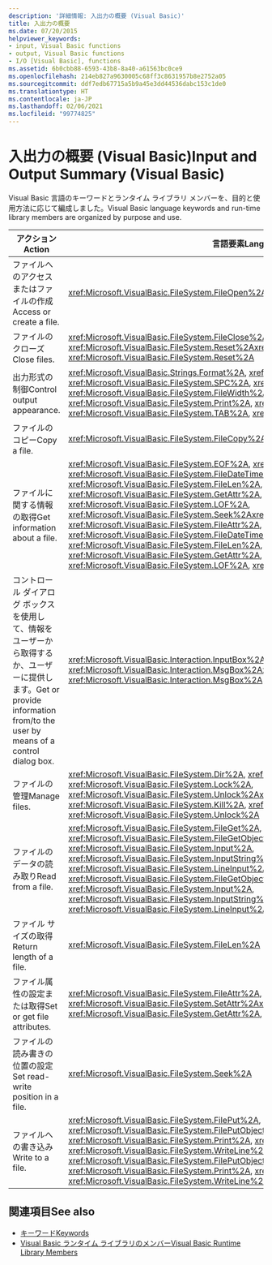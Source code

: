 ```yaml
---
description: '詳細情報: 入出力の概要 (Visual Basic)'
title: 入出力の概要
ms.date: 07/20/2015
helpviewer_keywords:
- input, Visual Basic functions
- output, Visual Basic functions
- I/O [Visual Basic], functions
ms.assetid: 6b0cbb88-6593-43b8-8a40-a61563bc0ce9
ms.openlocfilehash: 214eb827a9630005c68ff3c8631957b8e2752a05
ms.sourcegitcommit: ddf7edb67715a5b9a45e3dd44536dabc153c1de0
ms.translationtype: HT
ms.contentlocale: ja-JP
ms.lasthandoff: 02/06/2021
ms.locfileid: "99774825"
---
```

# <a name="input-and-output-summary-visual-basic"></a><span data-ttu-id="691e7-103">入出力の概要 (Visual Basic)</span><span class="sxs-lookup"><span data-stu-id="691e7-103">Input and Output Summary (Visual Basic)</span></span>

<span data-ttu-id="691e7-104">Visual Basic 言語のキーワードとランタイム ライブラリ メンバーを、目的と使用方法に応じて編成しました。</span><span class="sxs-lookup"><span data-stu-id="691e7-104">Visual Basic language keywords and run-time library members are organized by purpose and use.</span></span>  
  
|<span data-ttu-id="691e7-105">アクション</span><span class="sxs-lookup"><span data-stu-id="691e7-105">Action</span></span>|<span data-ttu-id="691e7-106">言語要素</span><span class="sxs-lookup"><span data-stu-id="691e7-106">Language element</span></span>|  
|------------|----------------------|  
|<span data-ttu-id="691e7-107">ファイルへのアクセスまたはファイルの作成</span><span class="sxs-lookup"><span data-stu-id="691e7-107">Access or create a file.</span></span>|<xref:Microsoft.VisualBasic.FileSystem.FileOpen%2A>|  
|<span data-ttu-id="691e7-108">ファイルのクローズ</span><span class="sxs-lookup"><span data-stu-id="691e7-108">Close files.</span></span>|<span data-ttu-id="691e7-109"><xref:Microsoft.VisualBasic.FileSystem.FileClose%2A>, <xref:Microsoft.VisualBasic.FileSystem.Reset%2A></span><span class="sxs-lookup"><span data-stu-id="691e7-109"><xref:Microsoft.VisualBasic.FileSystem.FileClose%2A>, <xref:Microsoft.VisualBasic.FileSystem.Reset%2A></span></span>|  
|<span data-ttu-id="691e7-110">出力形式の制御</span><span class="sxs-lookup"><span data-stu-id="691e7-110">Control output appearance.</span></span>|<span data-ttu-id="691e7-111"><xref:Microsoft.VisualBasic.Strings.Format%2A>, <xref:Microsoft.VisualBasic.FileSystem.Print%2A>, <xref:Microsoft.VisualBasic.FileSystem.SPC%2A>, <xref:Microsoft.VisualBasic.FileSystem.TAB%2A>, <xref:Microsoft.VisualBasic.FileSystem.FileWidth%2A></span><span class="sxs-lookup"><span data-stu-id="691e7-111"><xref:Microsoft.VisualBasic.Strings.Format%2A>, <xref:Microsoft.VisualBasic.FileSystem.Print%2A>, <xref:Microsoft.VisualBasic.FileSystem.SPC%2A>, <xref:Microsoft.VisualBasic.FileSystem.TAB%2A>, <xref:Microsoft.VisualBasic.FileSystem.FileWidth%2A></span></span>|  
|<span data-ttu-id="691e7-112">ファイルのコピー</span><span class="sxs-lookup"><span data-stu-id="691e7-112">Copy a file.</span></span>|<xref:Microsoft.VisualBasic.FileSystem.FileCopy%2A>|  
|<span data-ttu-id="691e7-113">ファイルに関する情報の取得</span><span class="sxs-lookup"><span data-stu-id="691e7-113">Get information about a file.</span></span>|<span data-ttu-id="691e7-114"><xref:Microsoft.VisualBasic.FileSystem.EOF%2A>, <xref:Microsoft.VisualBasic.FileSystem.FileAttr%2A>, <xref:Microsoft.VisualBasic.FileSystem.FileDateTime%2A>, <xref:Microsoft.VisualBasic.FileSystem.FileLen%2A>, <xref:Microsoft.VisualBasic.FileSystem.FreeFile%2A>, <xref:Microsoft.VisualBasic.FileSystem.GetAttr%2A>, <xref:Microsoft.VisualBasic.FileSystem.Loc%2A>, <xref:Microsoft.VisualBasic.FileSystem.LOF%2A>, <xref:Microsoft.VisualBasic.FileSystem.Seek%2A></span><span class="sxs-lookup"><span data-stu-id="691e7-114"><xref:Microsoft.VisualBasic.FileSystem.EOF%2A>, <xref:Microsoft.VisualBasic.FileSystem.FileAttr%2A>, <xref:Microsoft.VisualBasic.FileSystem.FileDateTime%2A>, <xref:Microsoft.VisualBasic.FileSystem.FileLen%2A>, <xref:Microsoft.VisualBasic.FileSystem.FreeFile%2A>, <xref:Microsoft.VisualBasic.FileSystem.GetAttr%2A>, <xref:Microsoft.VisualBasic.FileSystem.Loc%2A>, <xref:Microsoft.VisualBasic.FileSystem.LOF%2A>, <xref:Microsoft.VisualBasic.FileSystem.Seek%2A></span></span>|  
|<span data-ttu-id="691e7-115">コントロール ダイアログ ボックスを使用して、情報をユーザーから取得するか、ユーザーに提供します。</span><span class="sxs-lookup"><span data-stu-id="691e7-115">Get or provide information from/to the user by means of a control dialog box.</span></span>|<span data-ttu-id="691e7-116"><xref:Microsoft.VisualBasic.Interaction.InputBox%2A>, <xref:Microsoft.VisualBasic.Interaction.MsgBox%2A></span><span class="sxs-lookup"><span data-stu-id="691e7-116"><xref:Microsoft.VisualBasic.Interaction.InputBox%2A>, <xref:Microsoft.VisualBasic.Interaction.MsgBox%2A></span></span>|  
|<span data-ttu-id="691e7-117">ファイルの管理</span><span class="sxs-lookup"><span data-stu-id="691e7-117">Manage files.</span></span>|<span data-ttu-id="691e7-118"><xref:Microsoft.VisualBasic.FileSystem.Dir%2A>, <xref:Microsoft.VisualBasic.FileSystem.Kill%2A>, <xref:Microsoft.VisualBasic.FileSystem.Lock%2A>, <xref:Microsoft.VisualBasic.FileSystem.Unlock%2A></span><span class="sxs-lookup"><span data-stu-id="691e7-118"><xref:Microsoft.VisualBasic.FileSystem.Dir%2A>, <xref:Microsoft.VisualBasic.FileSystem.Kill%2A>, <xref:Microsoft.VisualBasic.FileSystem.Lock%2A>, <xref:Microsoft.VisualBasic.FileSystem.Unlock%2A></span></span>|  
|<span data-ttu-id="691e7-119">ファイルのデータの読み取り</span><span class="sxs-lookup"><span data-stu-id="691e7-119">Read from a file.</span></span>|<span data-ttu-id="691e7-120"><xref:Microsoft.VisualBasic.FileSystem.FileGet%2A>, <xref:Microsoft.VisualBasic.FileSystem.FileGetObject%2A>, <xref:Microsoft.VisualBasic.FileSystem.Input%2A>, <xref:Microsoft.VisualBasic.FileSystem.InputString%2A>, <xref:Microsoft.VisualBasic.FileSystem.LineInput%2A></span><span class="sxs-lookup"><span data-stu-id="691e7-120"><xref:Microsoft.VisualBasic.FileSystem.FileGet%2A>, <xref:Microsoft.VisualBasic.FileSystem.FileGetObject%2A>, <xref:Microsoft.VisualBasic.FileSystem.Input%2A>, <xref:Microsoft.VisualBasic.FileSystem.InputString%2A>, <xref:Microsoft.VisualBasic.FileSystem.LineInput%2A></span></span>|  
|<span data-ttu-id="691e7-121">ファイル サイズの取得</span><span class="sxs-lookup"><span data-stu-id="691e7-121">Return length of a file.</span></span>|<xref:Microsoft.VisualBasic.FileSystem.FileLen%2A>|  
|<span data-ttu-id="691e7-122">ファイル属性の設定または取得</span><span class="sxs-lookup"><span data-stu-id="691e7-122">Set or get file attributes.</span></span>|<span data-ttu-id="691e7-123"><xref:Microsoft.VisualBasic.FileSystem.FileAttr%2A>, <xref:Microsoft.VisualBasic.FileSystem.GetAttr%2A>, <xref:Microsoft.VisualBasic.FileSystem.SetAttr%2A></span><span class="sxs-lookup"><span data-stu-id="691e7-123"><xref:Microsoft.VisualBasic.FileSystem.FileAttr%2A>, <xref:Microsoft.VisualBasic.FileSystem.GetAttr%2A>, <xref:Microsoft.VisualBasic.FileSystem.SetAttr%2A></span></span>|  
|<span data-ttu-id="691e7-124">ファイルの読み書きの位置の設定</span><span class="sxs-lookup"><span data-stu-id="691e7-124">Set read-write position in a file.</span></span>|<xref:Microsoft.VisualBasic.FileSystem.Seek%2A>|  
|<span data-ttu-id="691e7-125">ファイルへの書き込み</span><span class="sxs-lookup"><span data-stu-id="691e7-125">Write to a file.</span></span>|<span data-ttu-id="691e7-126"><xref:Microsoft.VisualBasic.FileSystem.FilePut%2A>, <xref:Microsoft.VisualBasic.FileSystem.FilePutObject%2A>, <xref:Microsoft.VisualBasic.FileSystem.Print%2A>, <xref:Microsoft.VisualBasic.FileSystem.Write%2A>, <xref:Microsoft.VisualBasic.FileSystem.WriteLine%2A></span><span class="sxs-lookup"><span data-stu-id="691e7-126"><xref:Microsoft.VisualBasic.FileSystem.FilePut%2A>, <xref:Microsoft.VisualBasic.FileSystem.FilePutObject%2A>, <xref:Microsoft.VisualBasic.FileSystem.Print%2A>, <xref:Microsoft.VisualBasic.FileSystem.Write%2A>, <xref:Microsoft.VisualBasic.FileSystem.WriteLine%2A></span></span>|  
  
## <a name="see-also"></a><span data-ttu-id="691e7-127">関連項目</span><span class="sxs-lookup"><span data-stu-id="691e7-127">See also</span></span>

- [<span data-ttu-id="691e7-128">キーワード</span><span class="sxs-lookup"><span data-stu-id="691e7-128">Keywords</span></span>](index.md)
- [<span data-ttu-id="691e7-129">Visual Basic ランタイム ライブラリのメンバー</span><span class="sxs-lookup"><span data-stu-id="691e7-129">Visual Basic Runtime Library Members</span></span>](../runtime-library-members.md)
